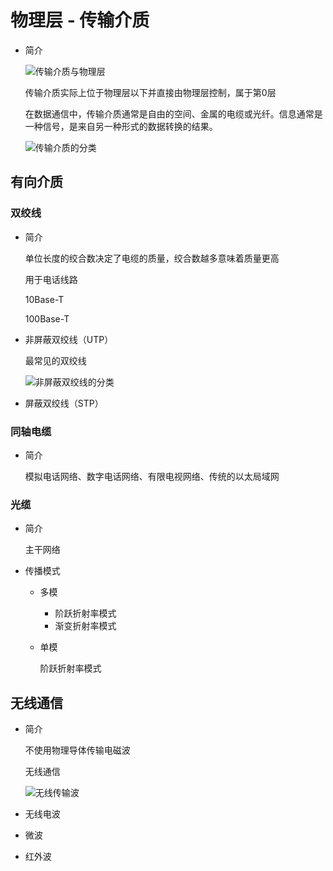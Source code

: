 # 物理层 - 传输介质

- 简介

  ![传输介质与物理层](https://gitee.com/twilight_h_1184651848/pic-go-img/raw/master/computerNetworks/transmissionMedium/20201223144148.png)

  传输介质实际上位于物理层以下并直接由物理层控制，属于第0层

  在数据通信中，传输介质通常是自由的空间、金属的电缆或光纤。信息通常是一种信号，是来自另一种形式的数据转换的结果。

  ![传输介质的分类](https://gitee.com/twilight_h_1184651848/pic-go-img/raw/master/computerNetworks/transmissionMedium/20201223144512.png)

## 有向介质

### 双绞线

- 简介

  单位长度的绞合数决定了电缆的质量，绞合数越多意味着质量更高

  用于电话线路

  10Base-T

  100Base-T

- 非屏蔽双绞线（UTP）

  最常见的双绞线

  ![非屏蔽双绞线的分类](https://gitee.com/twilight_h_1184651848/pic-go-img/raw/master/computerNetworks/transmissionMedium/20201223145320.png)

- 屏蔽双绞线（STP）

### 同轴电缆

- 简介

  模拟电话网络、数字电话网络、有限电视网络、传统的以太局域网

### 光缆

- 简介

  主干网络

- 传播模式

  + 多模
    * 阶跃折射率模式
    * 渐变折射率模式

  + 单模

    阶跃折射率模式

## 无线通信

- 简介

  不使用物理导体传输电磁波

  无线通信

  ![无线传输波](https://gitee.com/twilight_h_1184651848/pic-go-img/raw/master/computerNetworks/transmissionMedium/20201223150244.png)

- 无线电波
- 微波
- 红外波